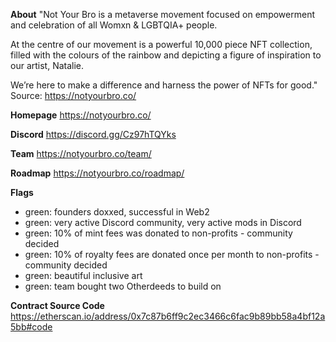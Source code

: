 **About**
"Not Your Bro is a metaverse movement focused on empowerment and celebration of all Womxn & LGBTQIA+ people.

At the centre of our movement is a powerful 10,000 piece NFT collection, filled with the colours of the rainbow and depicting a figure of inspiration to our artist, Natalie.

We’re here to make a difference and harness the power of NFTs for good."
Source: https://notyourbro.co/

**Homepage**
https://notyourbro.co/

**Discord**
https://discord.gg/Cz97hTQYks

**Team**
https://notyourbro.co/team/

**Roadmap**
https://notyourbro.co/roadmap/

**Flags**
* green: founders doxxed, successful in Web2
* green: very active Discord community, very active mods in Discord
* green: 10% of mint fees was donated to non-profits - community decided
* green: 10% of royalty fees are donated once per month to non-profits - community decided
* green: beautiful inclusive art
* green: team bought two Otherdeeds to build on

**Contract Source Code**
https://etherscan.io/address/0x7c87b6ff9c2ec3466c6fac9b89bb58a4bf12a5bb#code